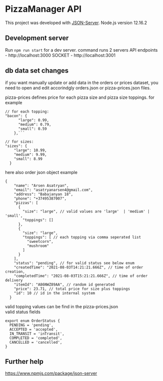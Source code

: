 # PizzaManager API

This project was developed with [JSON-Server](https://www.npmjs.com/package/json-server). Node.js version 12.16.2

## Development server

Run `npm run start` for a dev server.
command runs 2 servers 
API endpoints - http://localhost:3000
SOCKET - http://localhost:3001

## db data set changes

if you want manually update or add data in the orders or prices dataset, 
you need to open and edit accorindgly orders.json or pizza-prices.json files. 

pizza-prices defines price for each pizza size and pizza size toppings. for example


```JSON5
// for each topping:
"bacon": {
      "large": 0.99,
      "medium": 0.79,
      "small": 0.59
    },```
 
// for sizes:
"sizes": {
    "large": 10.99,
    "medium": 9.99,
    "small": 8.99
  }
```
here also order json object example

```JSON5
{
    "name": "Arsen Asatryan",
    "email": "asatryanarsen4@gmail.com",
    "address": "Babajanyan 18",
    "phone": "+37495387007",
    "pizzas": [
      {
        "size": "large", // valid values are 'large'  | 'medium' | 'small', 
        "toppings": []
      },
      {
        "size": "large",
        "toppings": [ // each topping via comma seperated list 
          "sweetcorn",
          "mushroom"
        ]
      }
    ],
    "status": "pending", // for valid status see below enum
    "createdTime": "2021-08-03T14:21:21.666Z", // time of order creation,    
    "completedTime": "2021-08-03T15:21:21.666Z", // time of order delivery
    "itemId": "A86NWZ89AA", // random id generated
    "price": 23.71, // total price for size plus toppings
    "id": 10 // id in the internal system
  }
```
valid topping values can be find in the pizza-prices.json <br />
valid status fields

```tsx
export enum OrderStatus {
  PENDING = 'pending',
  ACCEPTED = 'accepted',
  IN_TRANSIT = 'inTransit',
  COMPLETED = 'completed',
  CANCELLED = 'cancelled',
}
```

## Further help
https://www.npmjs.com/package/json-server

